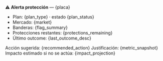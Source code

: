 ⚠️ **Alerta protección** — {placa}

- Plan: {plan_type} · estado {plan_status}
- Mercado: {market}
- Banderas: {flag_summary}
- Protecciones restantes: {protections_remaining}
- Último outcome: {last_outcome_desc}

Acción sugerida: {recommended_action}
Justificación: {metric_snapshot}
Impacto estimado si no se actúa: {impact_projection}
